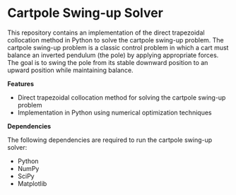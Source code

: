 # Cartpole Swing-up Solver
This repository contains an implementation of the direct trapezoidal collocation method in Python to solve the cartpole swing-up problem. The cartpole swing-up problem is a classic control problem in which a cart must balance an inverted pendulum (the pole) by applying appropriate forces. The goal is to swing the pole from its stable downward position to an upward position while maintaining balance.

**Features**
 - Direct trapezoidal collocation method for solving the cartpole swing-up problem
 - Implementation in Python using numerical optimization techniques

**Dependencies**

The following dependencies are required to run the cartpole swing-up solver:
- Python 
- NumPy 
- SciPy 
- Matplotlib 
